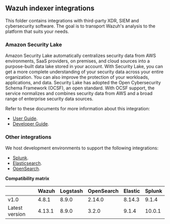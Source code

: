 ## Wazuh indexer integrations

This folder contains integrations with third-party XDR, SIEM and cybersecurity software.
The goal is to transport Wazuh's analysis to the platform that suits your needs.

### Amazon Security Lake

Amazon Security Lake automatically centralizes security data from AWS environments, SaaS providers,
on premises, and cloud sources into a purpose-built data lake stored in your account. With Security Lake,
you can get a more complete understanding of your security data across your entire organization. You can
also improve the protection of your workloads, applications, and data. Security Lake has adopted the
Open Cybersecurity Schema Framework (OCSF), an open standard. With OCSF support, the service normalizes
and combines security data from AWS and a broad range of enterprise security data sources.

Refer to these documents for more information about this integration:

- [User Guide](./amazon-security-lake/README.md).
- [Developer Guide](./amazon-security-lake/CONTRIBUTING.md).

### Other integrations

We host development environments to support the following integrations:

- [Splunk](./splunk/README.md).
- [Elasticsearch](./elastic/README.md).
- [OpenSearch](./opensearch/README.md).

**Compatibility matrix**

|                | Wazuh  | Logstash | OpenSearch | Elastic | Splunk |
| -------------- | ------ | -------- | ---------- | ------- | ------ |
| v1.0           | 4.8.1  | 8.9.0    | 2.14.0     | 8.14.3  | 9.1.4  |
| Latest version | 4.13.1 | 8.9.0    | 3.2.0      | 9.1.4   | 10.0.1 |
